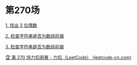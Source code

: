 # 第270场

[1. 找出 3 位偶数](../2094找出3位偶数.md)

[2. 检查字符串是否为数组前缀](../2095删除链表的中间节点.md)

[3. 检查字符串是否为数组前缀](../2096从二叉树一个节点到另一个节点每一步的方向.md)



[🏆 第 270 场力扣周赛 - 力扣（LeetCode） (leetcode-cn.com)](https://leetcode-cn.com/circle/discuss/PrR8pS/)

